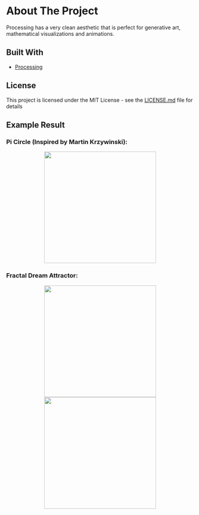 <!-- ABOUT THE PROJECT -->
# About The Project

Processing has a very clean aesthetic that is perfect for generative art, mathematical visualizations and animations. 

## Built With

* [Processing](https://processing.org/)

## License

This project is licensed under the MIT License - see the [LICENSE.md](LICENSE.md) file for details

## Example Result

### Pi Circle (Inspired by Martin Krzywinski):

<p align="middle">
  <img src="https://user-images.githubusercontent.com/56905673/125250911-31d5a900-e310-11eb-9ae2-f701efb38546.png" width="300"/>
</p>

### Fractal Dream Attractor:

<p align="middle">
  <img src="https://user-images.githubusercontent.com/56905673/127728975-ad97e89a-4bf0-49da-8014-4cd00332b6cd.jpg" width="300"/>
  <img src="https://user-images.githubusercontent.com/56905673/127809467-dddcc383-e213-417e-89d8-41b2416ecc6f.png" width="300"/>
</p>
